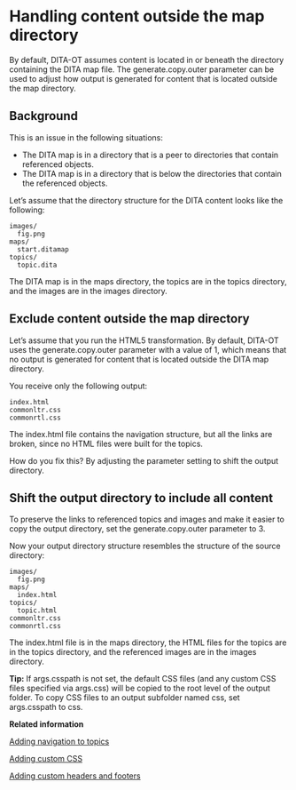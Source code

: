 # Handling content outside the map directory

By default, DITA-OT assumes content is located in or beneath the directory containing the DITA map file. The generate.copy.outer parameter can be used to adjust how output is generated for content that is located outside the map directory.

## Background

This is an issue in the following situations:

-   The DITA map is in a directory that is a peer to directories that contain referenced objects.
-   The DITA map is in a directory that is below the directories that contain the referenced objects.

Let’s assume that the directory structure for the DITA content looks like the following:

```
images/
  fig.png
maps/
  start.ditamap
topics/
  topic.dita
```

The DITA map is in the maps directory, the topics are in the topics directory, and the images are in the images directory.

## Exclude content outside the map directory

Let’s assume that you run the HTML5 transformation. By default, DITA-OT uses the generate.copy.outer parameter with a value of 1, which means that no output is generated for content that is located outside the DITA map directory.

You receive only the following output:

```
index.html
commonltr.css
commonrtl.css
```

The index.html file contains the navigation structure, but all the links are broken, since no HTML files were built for the topics.

How do you fix this? By adjusting the parameter setting to shift the output directory.

## Shift the output directory to include all content

To preserve the links to referenced topics and images and make it easier to copy the output directory, set the generate.copy.outer parameter to 3.

Now your output directory structure resembles the structure of the source directory:

```
images/
  fig.png
maps/
  index.html
topics/
  topic.html
commonltr.css
commonrtl.css
```

The index.html file is in the maps directory, the HTML files for the topics are in the topics directory, and the referenced images are in the images directory.

**Tip:** If args.csspath is not set, the default CSS files \(and any custom CSS files specified via args.css\) will be copied to the root level of the output folder. To copy CSS files to an output subfolder named css, set args.csspath to css.

**Related information**  


[Adding navigation to topics](../topics/html-customization-navigation.md)

[Adding custom CSS](../topics/html-customization-css.md)

[Adding custom headers and footers](../topics/html-customization-header.md)


